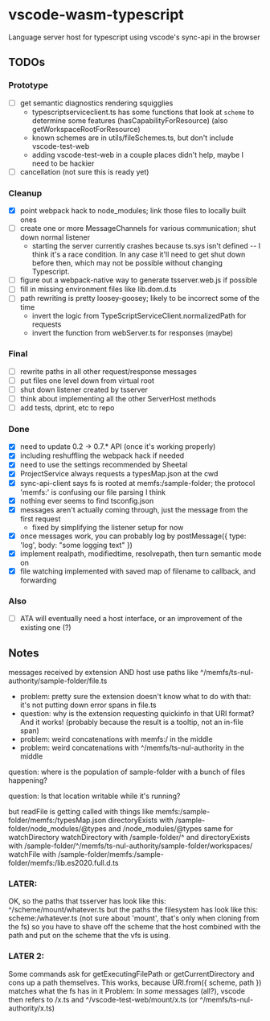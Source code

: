# vscode-wasm-typescript
Language server host for typescript using vscode's sync-api in the browser

## TODOs

### Prototype

- [ ] get semantic diagnostics rendering squigglies
  - typescriptserviceclient.ts has some functions that look at `scheme` to determine some features (hasCapabilityForResource) (also getWorkspaceRootForResource)
  - known schemes are in utils/fileSchemes.ts, but don't include vscode-test-web
  - adding vscode-test-web in a couple places didn't help, maybe I need to be hackier
- [ ] cancellation (not sure this is ready yet)

### Cleanup

- [x] point webpack hack to node_modules; link those files to locally built ones
- [ ] create one or more MessageChannels for various communication; shut down normal listener
  - starting the server currently crashes because ts.sys isn't defined -- I think it's a race condition.
    In any case it'll need to get shut down before then, which may not be possible without changing Typescript.
- [ ] figure out a webpack-native way to generate tsserver.web.js if possible
- [ ] fill in missing environment files like lib.dom.d.ts
- [ ] path rewriting is pretty loosey-goosey; likely to be incorrect some of the time
   - invert the logic from TypeScriptServiceClient.normalizedPath for requests
   - invert the function from webServer.ts for responses (maybe)

### Final

- [ ] rewrite paths in all other request/response messages
- [ ] put files one level down from virtual root
- [ ] shut down listener created by tsserver
- [ ] think about implementing all the other ServerHost methods
- [ ] add tests, dprint, etc to repo

### Done
- [x] need to update 0.2 -> 0.7.* API (once it's working properly)
- [x] including reshuffling the webpack hack if needed
- [x] need to use the settings recommended by Sheetal
- [x] ProjectService always requests a typesMap.json at the cwd
- [x] sync-api-client says fs is rooted at memfs:/sample-folder; the protocol 'memfs:' is confusing our file parsing I think
- [x] nothing ever seems to find tsconfig.json
- [x] messages aren't actually coming through, just the message from the first request
     - fixed by simplifying the listener setup for now
- [x] once messages work, you can probably log by postMessage({ type: 'log', body: "some logging text" })
- [x] implement realpath, modifiedtime, resolvepath, then turn semantic mode on
- [x] file watching implemented with saved map of filename to callback, and forwarding

### Also

- [ ] ATA will eventually need a host interface, or an improvement of the existing one (?)

## Notes

messages received by extension AND host use paths like ^/memfs/ts-nul-authority/sample-folder/file.ts
- problem: pretty sure the extension doesn't know what to do with that: it's not putting down error spans in file.ts
- question: why is the extension requesting quickinfo in that URI format? And it works! (probably because the result is a tooltip, not an in-file span)
- problem: weird concatenations with memfs:/ in the middle
- problem: weird concatenations with ^/memfs/ts-nul-authority in the middle

question: where is the population of sample-folder with a bunch of files happening?

question: Is that location writable while it's running?

but readFile is getting called with things like memfs:/sample-folder/memfs:/typesMap.json
     directoryExists with /sample-folder/node_modules/@types and /node_modules/@types
     same for watchDirectory
     watchDirectory with /sample-folder/^ and directoryExists with /sample-folder/^/memfs/ts-nul-authority/sample-folder/workspaces/
     watchFile with /sample-folder/memfs:/sample-folder/memfs:/lib.es2020.full.d.ts

### LATER:

OK, so the paths that tsserver has look like this: ^/scheme/mount/whatever.ts
but the paths the filesystem has look like this: scheme:/whatever.ts (not sure about 'mount', that's only when cloning from the fs)
so you have to shave off the scheme that the host combined with the path and put on the scheme that the vfs is using.

### LATER 2:

Some commands ask for getExecutingFilePath or getCurrentDirectory and cons up a path themselves.
This works, because URI.from({ scheme, path }) matches what the fs has in it
Problem: In *some* messages (all?), vscode then refers to /x.ts and ^/vscode-test-web/mount/x.ts (or ^/memfs/ts-nul-authority/x.ts)

